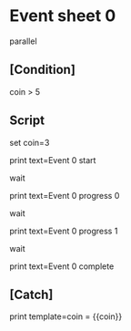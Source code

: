 # Event sheet 0

parallel

## [Condition]

coin > 5

## Script

set
  coin=3

print
  text=Event 0 start

wait

print
  text=Event 0 progress 0

wait

print
  text=Event 0 progress 1

wait

print
  text=Event 0 complete

## [Catch]

print
  template=coin = {{coin}}